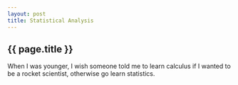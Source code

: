 ```yaml
---
layout: post
title: Statistical Analysis
---
```


## {{ page.title }}

When I was younger, I wish someone told me to learn calculus if I wanted to be a rocket scientist, otherwise go learn statistics.